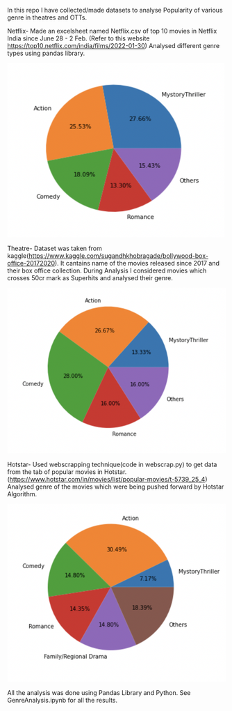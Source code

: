 In this repo I have collected/made datasets to analyse Popularity of various genre in theatres and OTTs.

Netflix- Made an excelsheet named Netflix.csv of top 10 movies in Netflix India since June 28 - 2 Feb. (Refer to this website https://top10.netflix.com/india/films/2022-01-30)
Analysed different genre types using pandas library.

<img src="https://github.com/harshit-iitd/Case_Study/blob/master/Netflix.png" width="500" height="400" />

Theatre- Dataset was taken from kaggle(https://www.kaggle.com/sugandhkhobragade/bollywood-box-office-20172020). It cantains name of the movies released since 2017 and their box office collection.
During Analysis I considered movies which crosses 50cr mark as Superhits and analysed their genre. 

![alt text](https://github.com/harshit-iitd/Case_Study/blob/master/Theatre.png)

Hotstar- Used webscrapping technique(code in webscrap.py) to get data from the tab of popular movies in Hotstar.(https://www.hotstar.com/in/movies/list/popular-movies/t-5739_25_4)
Analysed genre of the movies which were being pushed forward by Hotstar Algorithm.

![alt text](https://github.com/harshit-iitd/Case_Study/blob/master/Hotstar.png)

All the analysis was done using Pandas Library and Python.
See GenreAnalysis.ipynb for all the results.
